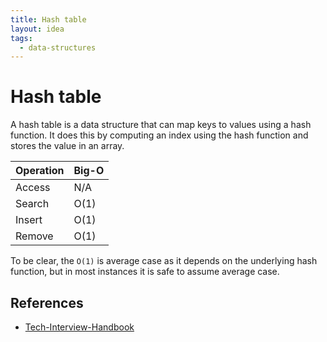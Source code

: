 ```yaml
---
title: Hash table
layout: idea
tags:
  - data-structures
---
```


# Hash table

A hash table is a data structure that can map keys to values using a hash
function. It does this by computing an index using the hash function and stores
the value in an array.

| Operation | Big-O |
| --------- | ----- |
| Access    | N/A   |
| Search    | O(1)  |
| Insert    | O(1)  |
| Remove    | O(1)  |

To be clear, the `O(1)` is average case as it depends on the underlying hash
function, but in most instances it is safe to assume average case.

## References

- [Tech-Interview-Handbook](/reference/Tech-Interview-Handbook)
